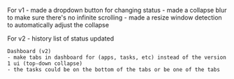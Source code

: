 For v1
    - made a dropdown button for changing status
    - made a collapse blur to make sure there's no infinite scrolling
    - made a resize window detection to automatically adjust the collapse

For v2
    - history list of status updated

    Dashboard (v2)
    - make tabs in dashboard for (apps, tasks, etc) instead of the version 1 ui (top-down collapse)
    - the tasks could be on the bottom of the tabs or be one of the tabs


